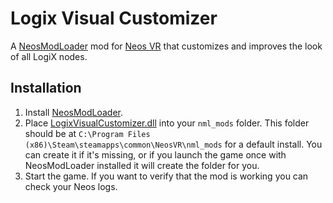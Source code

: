 Logix Visual Customizer
=======================

A [NeosModLoader](https://github.com/zkxs/NeosModLoader) mod for [Neos VR](https://neos.com/) that customizes and improves the look of all LogiX nodes.

## Installation
1. Install [NeosModLoader](https://github.com/zkxs/NeosModLoader).
2. Place [LogixVisualCustomizer.dll](https://github.com/Banane9/NeosLogixVisualCustomizer/releases/latest/download/LogixVisualCustomizer.dll) into your `nml_mods` folder. This folder should be at `C:\Program Files (x86)\Steam\steamapps\common\NeosVR\nml_mods` for a default install. You can create it if it's missing, or if you launch the game once with NeosModLoader installed it will create the folder for you.
3. Start the game. If you want to verify that the mod is working you can check your Neos logs.
